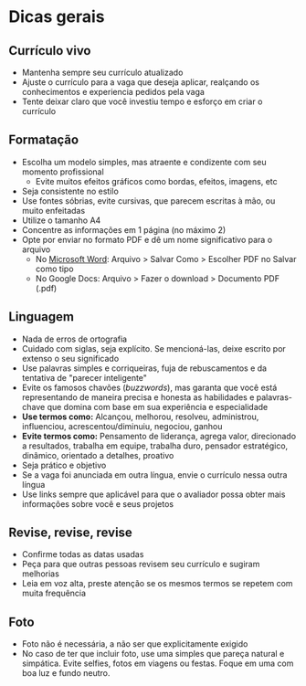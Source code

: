 # Dicas gerais

## Currículo vivo

* Mantenha sempre seu currículo atualizado
* Ajuste o currículo para a vaga que deseja aplicar, realçando os conhecimentos e experiencia pedidos pela vaga
* Tente deixar claro que você investiu tempo e esforço em criar o currículo

## Formatação

* Escolha um modelo simples, mas atraente e condizente com seu momento profissional
  * Evite muitos efeitos gráficos como bordas, efeitos, imagens, etc
* Seja consistente no estilo
* Use fontes sóbrias, evite cursivas, que parecem escritas à mão, ou muito enfeitadas
* Utilize o tamanho A4
* Concentre as informações em 1 página \(no máximo 2\)
* Opte por enviar no formato PDF e dê um nome significativo para o arquivo
  * No [Microsoft Word](https://support.microsoft.com/pt-br/office/criar-pdfs-acess%c3%adveis-064625e0-56ea-4e16-ad71-3aa33bb4b7ed?ui=pt-br&rs=pt-br&ad=br#:~:text=Office%20para%20Web,-Antes%20de%20gerar&text=Na%20faixa%20de%20op%C3%A7%C3%B5es%2C%20selecione,o%20seu%20documento%20em%20PDF.): Arquivo &gt; Salvar Como &gt; Escolher PDF no Salvar como tipo 
  * No Google Docs: Arquivo &gt; Fazer o download &gt; Documento PDF \(.pdf\)

## Linguagem

* Nada de erros de ortografia
* Cuidado com siglas, seja explícito. Se mencioná-las, deixe escrito por extenso o seu significado
* Use palavras simples e corriqueiras, fuja de rebuscamentos e da tentativa de "parecer inteligente"
* Evite os famosos chavões \(_buzzwords_\), mas garanta que você está representando de maneira precisa e honesta as habilidades e palavras-chave que domina com base em sua experiência e especialidade
* **Use termos como:** Alcançou, melhorou, resolveu, administrou, influenciou, acrescentou/diminuiu, negociou, ganhou
* **Evite termos como:** Pensamento de liderança, agrega valor, direcionado a resultados, trabalha em equipe, trabalha duro, pensador estratégico, dinâmico, orientado a detalhes, proativo
* Seja prático e objetivo
* Se a vaga foi anunciada em outra língua, envie o currículo nessa outra língua
* Use links sempre que aplicável para que o avaliador possa obter mais informações sobre você e seus projetos

## Revise, revise, revise

* Confirme todas as datas usadas
* Peça para que outras pessoas revisem seu currículo e sugiram melhorias
* Leia em voz alta, preste atenção se os mesmos termos se repetem com muita frequência

## Foto

* Foto não é necessária, a não ser que explicitamente exigido
* No caso de ter que incluir foto, use uma simples que pareça natural e simpática. Evite selfies, fotos em viagens ou festas. Foque em uma com boa luz e fundo neutro.

